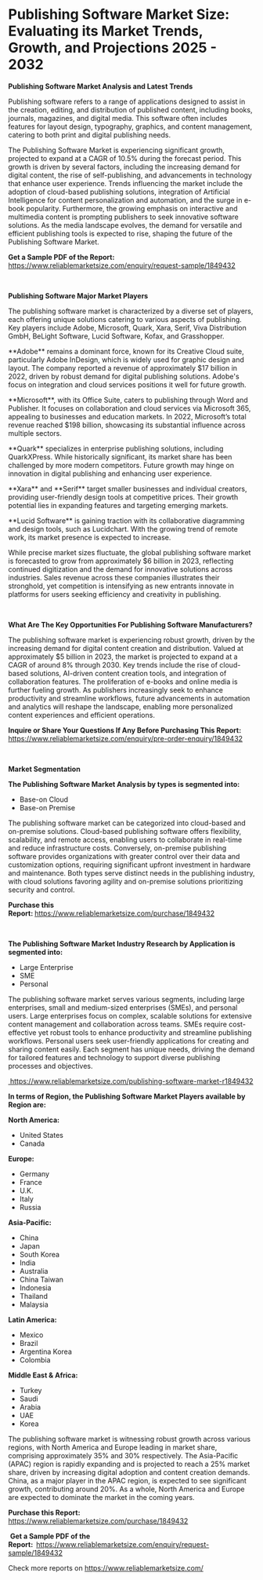 <p><h1>Publishing Software Market Size: Evaluating its Market Trends, Growth, and Projections 2025 - 2032</h1></p><p><strong>Publishing Software Market Analysis and Latest Trends</strong></p>
<p><p>Publishing software refers to a range of applications designed to assist in the creation, editing, and distribution of published content, including books, journals, magazines, and digital media. This software often includes features for layout design, typography, graphics, and content management, catering to both print and digital publishing needs.</p><p>The Publishing Software Market is experiencing significant growth, projected to expand at a CAGR of 10.5% during the forecast period. This growth is driven by several factors, including the increasing demand for digital content, the rise of self-publishing, and advancements in technology that enhance user experience. Trends influencing the market include the adoption of cloud-based publishing solutions, integration of Artificial Intelligence for content personalization and automation, and the surge in e-book popularity. Furthermore, the growing emphasis on interactive and multimedia content is prompting publishers to seek innovative software solutions. As the media landscape evolves, the demand for versatile and efficient publishing tools is expected to rise, shaping the future of the Publishing Software Market.</p></p>
<p><strong>Get a Sample PDF of the Report:&nbsp;</strong> <a href="https://www.reliablemarketsize.com/enquiry/request-sample/1849432?utm_campaign=2337&utm_medium=2&utm_source=Github&utm_content=ia&utm_term=11032025&utm_id=publishing-software">https://www.reliablemarketsize.com/enquiry/request-sample/1849432</a></p>
<p>&nbsp;</p>
<p><strong>Publishing Software Major Market Players</strong></p>
<p><p>The publishing software market is characterized by a diverse set of players, each offering unique solutions catering to various aspects of publishing. Key players include Adobe, Microsoft, Quark, Xara, Serif, Viva Distribution GmbH, BeLight Software, Lucid Software, Kofax, and Grasshopper.</p><p>**Adobe** remains a dominant force, known for its Creative Cloud suite, particularly Adobe InDesign, which is widely used for graphic design and layout. The company reported a revenue of approximately $17 billion in 2022, driven by robust demand for digital publishing solutions. Adobe's focus on integration and cloud services positions it well for future growth.</p><p>**Microsoft**, with its Office Suite, caters to publishing through Word and Publisher. It focuses on collaboration and cloud services via Microsoft 365, appealing to businesses and education markets. In 2022, Microsoft’s total revenue reached $198 billion, showcasing its substantial influence across multiple sectors.</p><p>**Quark** specializes in enterprise publishing solutions, including QuarkXPress. While historically significant, its market share has been challenged by more modern competitors. Future growth may hinge on innovation in digital publishing and enhancing user experience.</p><p>**Xara** and **Serif** target smaller businesses and individual creators, providing user-friendly design tools at competitive prices. Their growth potential lies in expanding features and targeting emerging markets.</p><p>**Lucid Software** is gaining traction with its collaborative diagramming and design tools, such as Lucidchart. With the growing trend of remote work, its market presence is expected to increase.</p><p>While precise market sizes fluctuate, the global publishing software market is forecasted to grow from approximately $6 billion in 2023, reflecting continued digitization and the demand for innovative solutions across industries. Sales revenue across these companies illustrates their stronghold, yet competition is intensifying as new entrants innovate in platforms for users seeking efficiency and creativity in publishing.</p></p>
<p>&nbsp;</p>
<p><strong>What Are The Key Opportunities For Publishing Software Manufacturers?</strong></p>
<p><p>The publishing software market is experiencing robust growth, driven by the increasing demand for digital content creation and distribution. Valued at approximately $5 billion in 2023, the market is projected to expand at a CAGR of around 8% through 2030. Key trends include the rise of cloud-based solutions, AI-driven content creation tools, and integration of collaboration features. The proliferation of e-books and online media is further fueling growth. As publishers increasingly seek to enhance productivity and streamline workflows, future advancements in automation and analytics will reshape the landscape, enabling more personalized content experiences and efficient operations.</p></p>
<p><strong>Inquire or Share Your Questions If Any Before Purchasing This Report:</strong> <a href="https://www.reliablemarketsize.com/enquiry/pre-order-enquiry/1849432?utm_campaign=2337&utm_medium=2&utm_source=Github&utm_content=ia&utm_term=11032025&utm_id=publishing-software">https://www.reliablemarketsize.com/enquiry/pre-order-enquiry/1849432</a></p>
<p>&nbsp;</p>
<p><strong>Market Segmentation</strong></p>
<p><strong>The Publishing Software Market Analysis by types is segmented into:</strong></p>
<p><ul><li>Base-on Cloud</li><li>Base-on Premise</li></ul></p>
<p><p>The publishing software market can be categorized into cloud-based and on-premise solutions. Cloud-based publishing software offers flexibility, scalability, and remote access, enabling users to collaborate in real-time and reduce infrastructure costs. Conversely, on-premise publishing software provides organizations with greater control over their data and customization options, requiring significant upfront investment in hardware and maintenance. Both types serve distinct needs in the publishing industry, with cloud solutions favoring agility and on-premise solutions prioritizing security and control.</p></p>
<p><strong>Purchase this Report:&nbsp;</strong><a href="https://www.reliablemarketsize.com/purchase/1849432?utm_campaign=2337&utm_medium=2&utm_source=Github&utm_content=ia&utm_term=11032025&utm_id=publishing-software">https://www.reliablemarketsize.com/purchase/1849432</a></p>
<p>&nbsp;</p>
<p><strong>The Publishing Software Market Industry Research by Application is segmented into:</strong></p>
<p><ul><li>Large Enterprise</li><li>SME</li><li>Personal</li></ul></p>
<p><p>The publishing software market serves various segments, including large enterprises, small and medium-sized enterprises (SMEs), and personal users. Large enterprises focus on complex, scalable solutions for extensive content management and collaboration across teams. SMEs require cost-effective yet robust tools to enhance productivity and streamline publishing workflows. Personal users seek user-friendly applications for creating and sharing content easily. Each segment has unique needs, driving the demand for tailored features and technology to support diverse publishing processes and objectives.</p></p>
<p><a href="https://www.reliablemarketsize.com/publishing-software-market-r1849432?utm_campaign=2337&utm_medium=2&utm_source=Github&utm_content=ia&utm_term=11032025&utm_id=publishing-software">&nbsp;https://www.reliablemarketsize.com/publishing-software-market-r1849432</a></p>
<p><strong>In terms of Region, the Publishing Software Market Players available by Region are:</strong></p>
<p>
    <p> <strong> North America: </strong>
        <ul>
            <li>United States</li>
            <li>Canada</li>
        </ul>
        </p> 
    <p> <strong> Europe: </strong>
        <ul>
            <li>Germany</li>
            <li>France</li>
            <li>U.K.</li>
            <li>Italy</li>
            <li>Russia</li>
        </ul>
        </p> 
    <p> <strong> Asia-Pacific: </strong>
        <ul>
            <li>China</li>
            <li>Japan</li>
            <li>South Korea</li>
            <li>India</li>
            <li>Australia</li>
            <li>China Taiwan</li>
            <li>Indonesia</li>
            <li>Thailand</li>
            <li>Malaysia</li>
        </ul>
        </p> 
    <p> <strong> Latin America: </strong>
        <ul>
            <li>Mexico</li>
            <li>Brazil</li>
            <li>Argentina Korea</li>
            <li>Colombia</li>
        </ul>
        </p> 
    <p> <strong> Middle East & Africa: </strong>
        <ul>
            <li>Turkey</li>
            <li>Saudi</li>
            <li>Arabia</li>
            <li>UAE</li>
            <li>Korea</li>
        </ul>
    </p>
    </p>
<p><p>The publishing software market is witnessing robust growth across various regions, with North America and Europe leading in market share, comprising approximately 35% and 30% respectively. The Asia-Pacific (APAC) region is rapidly expanding and is projected to reach a 25% market share, driven by increasing digital adoption and content creation demands. China, as a major player in the APAC region, is expected to see significant growth, contributing around 20%. As a whole, North America and Europe are expected to dominate the market in the coming years.</p></p>
<p><strong>Purchase this Report: </strong><a href="https://www.reliablemarketsize.com/purchase/1849432?utm_campaign=2337&utm_medium=2&utm_source=Github&utm_content=ia&utm_term=11032025&utm_id=publishing-software">https://www.reliablemarketsize.com/purchase/1849432</a></p>
<p>&nbsp;<strong>Get a Sample PDF of the Report:&nbsp;&nbsp;</strong><a href="https://www.reliablemarketsize.com/enquiry/request-sample/1849432?utm_campaign=2337&utm_medium=2&utm_source=Github&utm_content=ia&utm_term=11032025&utm_id=publishing-software">https://www.reliablemarketsize.com/enquiry/request-sample/1849432</a></p>
<p><strong></strong></p>
<p>Check more reports on <a href="https://www.reliablemarketsize.com/?utm_campaign=2337&utm_medium=2&utm_source=Github&utm_content=ia&utm_term=11032025&utm_id=publishing-software">https://www.reliablemarketsize.com/</a></p>